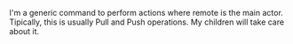 I'm a generic command to perform actions where remote is the main actor.
Tipically, this is usually Pull and Push operations. My children will take care about it.